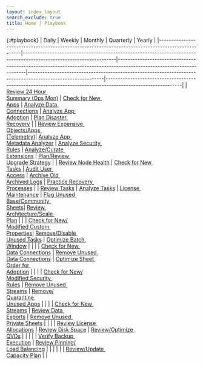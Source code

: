 ```yaml
---
layout: index_layout
search_exclude: true
title: Home | Playbook
---
```


{:#playbook}
| Daily                                                                                             | Weekly                                                                                                             | Monthly                                                                                                              | Quarterly                                                                                                   | Yearly                                                                                                      |
|---------------------------------------------------------------------------------------------------|--------------------------------------------------------------------------------------------------------------------|----------------------------------------------------------------------------------------------------------------------|-------------------------------------------------------------------------------------------------------------|-------------------------------------------------------------------------------------------------------------|
| [Review 24 Hour&nbsp;<br>Summary (Ops Mon)](docs/system_spot_check/24_hour_summary.md)            | [Check for New&nbsp;<br>Apps](docs/asset_management/apps/check_new_apps.md)                                        |   [Analyze Data&nbsp;<br>Connections](docs/asset_management/data_connections/analyze_data_connections.md)  | [Analyze App&nbsp;<br>Adoption](docs/asset_management/apps/analyze_app_adoption.md)                         | [Plan Disaster&nbsp;<br>Recovery](docs/system_planning/plan_disaster_recovery.md)                           |
| [Review Expensive&nbsp;<br>Objects/Apps&nbsp;<br>(Telemetry)](docs/system_spot_check/telemetry.md)| [Analyze App&nbsp;<br>Metadata Analyzer](docs/asset_management/apps/analyze_app_metadata_analyzer.md)              |   [Analyze Security&nbsp;<br>Rules](docs/asset_management/security_rules/analyze_security_rules.md)  | [Analyze/Curate&nbsp;<br>Extensions](docs/asset_management/extensions/analyze_curate_extensions.md)                    | [Plan/Review&nbsp;<br>Upgrade Strategy](docs/system_planning/plan_review_upgrade_strategy.md)               |
| [Review Node Health](docs/system_spot_check/nodes.md)                                             | [Check for New&nbsp;<br>Tasks](docs/asset_management/tasks/new_tasks.md)                                           |   [Audit User&nbsp;<br>Access](docs/audit/audit_user_access.md)                                      | [Archive Old&nbsp;<br>Archived Logs](docs/backup_and_archiving/archive_old_archived_logs.md)                | [Practice Recovery&nbsp;<br>Processes](docs/system_planning/practice_recovery_processes.md)                 |
| [Review Tasks](docs/system_spot_check/tasks.md)                                                   | [Analyze Tasks](docs/asset_management/tasks/analyze_tasks.md)                                                      |   [License&nbsp;<br>Maintenance](docs/licensing/license_maintenance.md)            | [Flag Unused&nbsp;<br>Base/Community&nbsp;<br>Sheets](docs/asset_management/apps/flag_unused_base_community_sheets.md)| [Review&nbsp;<br>Architecture/Scale&nbsp;<br>Plan](docs/system_planning/review_architecture_scale_plan.md)  |
|                                                                                                   | [Check for New/<br>Modified Custom&nbsp;<br>Properties](docs/asset_management/custom_properties/custom_properties.md)| [Remove/Disable&nbsp;<br>Unused Tasks](docs/asset_management/tasks/remove_disable_unused_tasks.md)                                   | [Optimize Batch&nbsp;<br>Window](docs/system_planning/optimize_batch_window.md)                             |                                                                                                             |
|                                                                                                   | [Check for New&nbsp;<br>Data Connections](docs/asset_management/data_connections/check_new_data_connections.md)    |   [Remove Unused&nbsp;<br>Data Connections](docs/asset_management/data_connections/remove_unused_data_connections.md)                    | [Optimize Sheet&nbsp;<br>Order for&nbsp;<br>Adoption](docs/asset_management/apps/optimize_sheet_order_for_adoption.md)      |                                                                                                             |
|                                                                                                   | [Check for New/<br>Modified Security&nbsp;<br>Rules](docs/asset_management/security_rules/check_security_rules.md) |   [Remove Unused&nbsp;<br>Streams](docs/asset_management/streams/remove_unused_streams.md)                                               | [Remove/<br>Quarantine&nbsp;<br>Unused Apps](docs/asset_management/apps/remove_quarantine_unused_apps.md)	|                                                                                                             |
|                                                                                                   | [Check for New&nbsp;<br>Streams](docs/asset_management/streams/check_new_streams.md)                               |   [Review Data&nbsp;<br>Exports](docs/audit/review_data_exports.md)                                                    | [Remove Unused&nbsp;<br>Private Sheets](docs/asset_management/apps/remove_unused_private_sheets.md)   	 |                                                                                                             |
|                                                                                                   | [Review License&nbsp;<br>Allocations](docs/licensing/review_license_allocations.md)		                         |   [Review Disk Space](docs/system_planning/review_disk_space.md)                                                       | [Review/Optimize&nbsp;<br>QVDs](docs/asset_management/qvds/review_optimize_qvds.md)    					        |                                                                                                             |
|                                                                                                   |                                                                                                                    |   [Verify Backup&nbsp;<br>Execution](docs/backup_and_archiving/verify_backup_execution.md)                                                                                                                                          | [Review Pinning/<br>Load Balancing](docs/asset_management/apps/review_pinning_load_balancing.md)            |                                                                                                             |
|                                                                                                   |                                                                                                                    |                                                                                                                      | [Review/Update&nbsp;<br>Capacity Plan](docs/system_planning/review_update_capacity_plan.md)              	|                                                                                                             |
        
